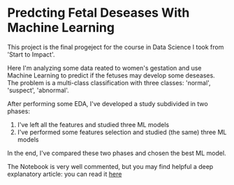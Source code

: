 # Predcting Fetal Deseases With Machine Learning

This project is the final progeject for the course in Data Science I took from 'Start to Impact'.

Here I'm analyzing some data reated to women's gestation and use Machine Learning to predict if the fetuses may develop some deseases.
The problem is a multi-class classification with three classes: 'normal', 'suspect', 'abnormal'.

After performing some EDA, I've developed a study subdivided in two phases:

1) I've left all the features and studied three ML models
2) I've performed some features selection and studied (the same) three ML models

In the end, I've compared these two phases and chosen the best ML model.

The Notebook is very well commented, but you may find helpful a deep explanatory article:
you can read it [here](https://medium.com/mlearning-ai/predicting-fetal-diseases-with-machine-learning-ea48d72d47f1) 
